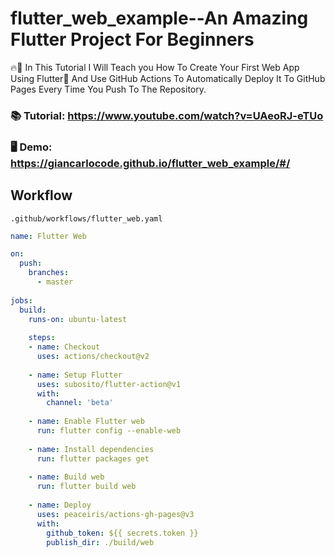 # flutter_web_example--An Amazing Flutter Project For Beginners 

🔥🚀 In This Tutorial I Will Teach you How To Create Your First Web App Using Flutter📲 And Use GitHub Actions To Automatically Deploy It To GitHub Pages Every Time You Push To The Repository.


### 📚 Tutorial: https://www.youtube.com/watch?v=UAeoRJ-eTUo

### 🖥️ Demo: https://giancarlocode.github.io/flutter_web_example/#/

## Workflow

`.github/workflows/flutter_web.yaml`
```yaml
name: Flutter Web

on:
  push:
    branches:
      - master
      
jobs:
  build:
    runs-on: ubuntu-latest
    
    steps:
    - name: Checkout
      uses: actions/checkout@v2
      
    - name: Setup Flutter
      uses: subosito/flutter-action@v1
      with:
        channel: 'beta'
        
    - name: Enable Flutter web 
      run: flutter config --enable-web
      
    - name: Install dependencies
      run: flutter packages get
      
    - name: Build web
      run: flutter build web
      
    - name: Deploy
      uses: peaceiris/actions-gh-pages@v3
      with:
        github_token: ${{ secrets.token }}
        publish_dir: ./build/web
```
